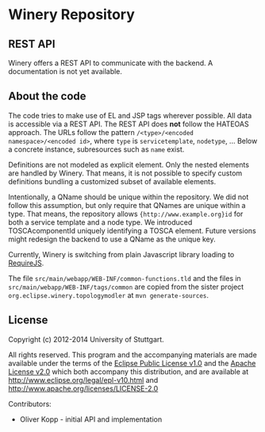 # Winery Repository

## REST API
Winery offers a REST API to communicate with the backend.
A documentation is not yet available.

## About the code
The code tries to make use of EL and JSP tags wherever possible. All data is accessible via a REST API.
The REST API does **not** follow the HATEOAS approach.
The URLs follow the pattern `/<type>/<encoded namespace>/<encoded id>`, where `type` is `servicetemplate`, `nodetype`, ...
Below a concrete instance, subresources such as `name` exist.

Definitions are not modeled as explicit element. Only the nested elements are handled by Winery.
That means, it is not possible to specify custom definitions bundling a customized subset of available elements.

Intentionally, a QName should be unique within the repository.
We did not follow this assumption, but only require that QNames are unique within a type.
That means, the repository allows `{http://www.example.org}id` for both a service template and a node type.
We introduced TOSCAcomponentId uniquely identifying a TOSCA element.
Future versions might redesign the backend to use a QName as the unique key.

Currently, Winery is switching from plain Javascript library loading to [RequireJS].

The file `src/main/webapp/WEB-INF/common-functions.tld` and the files in `src/main/webapp/WEB-INF/tags/common` are copied from the sister project `org.eclipse.winery.topologymodler` at `mvn generate-sources`.

## License
Copyright (c) 2012-2014 University of Stuttgart.

All rights reserved. This program and the accompanying materials
are made available under the terms of the [Eclipse Public License v1.0]
and the [Apache License v2.0] which both accompany this distribution,
and are available at http://www.eclipse.org/legal/epl-v10.html
and http://www.apache.org/licenses/LICENSE-2.0

Contributors:
* Oliver Kopp - initial API and implementation


 [Apache License v2.0]: http://www.apache.org/licenses/LICENSE-2.0.html
 [Eclipse Public License v1.0]: http://www.eclipse.org/legal/epl-v10.html
 [RequireJS]: http://requirejs.org/
